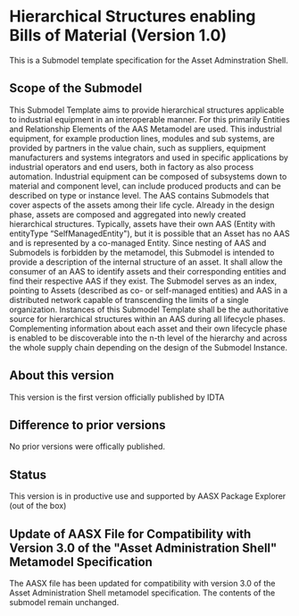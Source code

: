 # Hierarchical Structures enabling Bills of Material (Version 1.0) 

This is a Submodel template specification for the Asset Adminstration Shell.

## Scope of the Submodel 

This Submodel Template aims to provide hierarchical structures applicable to industrial equipment in an interoperable manner. For this primarily Entities and Relationship Elements of the AAS Metamodel are used.
This industrial equipment, for example production lines, modules and sub systems, are provided by partners in the value chain, such as suppliers, equipment manufacturers and systems integrators and used in specific applications by industrial operators and end users, both in factory as also process automation. Industrial equipment can be composed of subsystems down to material and component level, can include produced products and can be described on type or instance level.
The AAS contains Submodels that cover aspects of the assets among their life cycle. Already in the design phase, assets are composed and aggregated into newly created hierarchical structures. 
Typically, assets have their own AAS (Entity with entityType “SelfManagedEntity"), but it is possible that an Asset has no AAS and is represented by a co-managed Entity.
Since nesting of AAS and Submodels is forbidden by the metamodel, this Submodel is intended to provide a description of the internal structure of an asset. It shall allow the consumer of an AAS to identify assets and their corresponding entities and find their respective AAS if they exist. The Submodel serves as an index, pointing to Assets (described as co- or self-managed entities) and AAS in a distributed network capable of transcending the limits of a single organization.
Instances of this Submodel Template shall be the authoritative source for hierarchical structures within an AAS during all lifecycle phases. Complementing information about each asset and their own lifecycle phase is enabled to be discoverable into the n-th level of the hierarchy and across the whole supply chain depending on the design of the Submodel Instance.


## About this version

This version is the first version officially published by IDTA


## Difference to prior versions

No prior versions were offically published.

## Status

This version is in productive use and supported by AASX Package Explorer (out of the box)

## Update of AASX File for Compatibility with Version 3.0 of the "Asset Administration Shell" Metamodel Specification

The AASX file has been updated for compatibility with version 3.0 of the Asset Administration Shell metamodel specification. The contents of the submodel remain unchanged.
